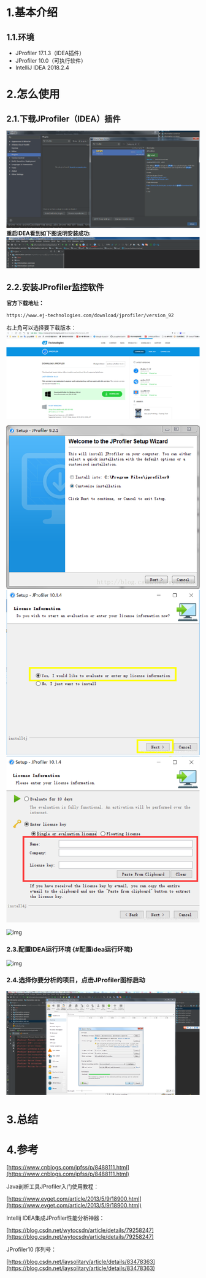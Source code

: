 # 1.基本介绍

## 1.1.环境

* JProfiler 17.1.3（IDEA插件）
* JProfiler 10.0（可执行软件）
* IntelliJ IDEA 2018.2.4

# 2.怎么使用

## 2.1.下载JProfiler（IDEA）插件

![img](/static/image/微信截图_20200418101304.png)  
**重启IDEA看到如下图说明安装成功:**  
![img](/static/image/微信截图_20200418101810.png)

## 2.2.安装JProfiler监控软件

**官方下载地址：**

```
https://www.ej-technologies.com/download/jprofiler/version_92
```

右上角可以选择要下载版本：  
![img](/static/image/微信截图_20200418102046.png)

![img](/static/image/20180205172603461.png)
![img](/static/image/20181109100051798.png)
![img](/static/image/20181115093453234.png)

![img](/static/image/微信截图\_20200418103015.png)
### 2.3.配置IDEA运行环境 {#配置idea运行环境}

![img](/static/image/微信截图\_20200418103133.png)

### 2.4.选择你要分析的项目，点击JProfiler图标启动
![img](/static/image/微信截图_20200418103627.png)

# 3.总结


# 4.参考

[https://www.cnblogs.com/jpfss/p/8488111.html](https://www.cnblogs.com/jpfss/p/8488111.html)

Java剖析工具JProfiler入门使用教程：

[https://www.evget.com/article/2013/5/9/18900.html](https://www.evget.com/article/2013/5/9/18900.html)

Intellij IDEA集成JProfiler性能分析神器：

[https://blog.csdn.net/wytocsdn/article/details/79258247](https://blog.csdn.net/wytocsdn/article/details/79258247)

JProfiler10 序列号：

[https://blog.csdn.net/laysolitary/article/details/83478363](https://blog.csdn.net/laysolitary/article/details/83478363)

